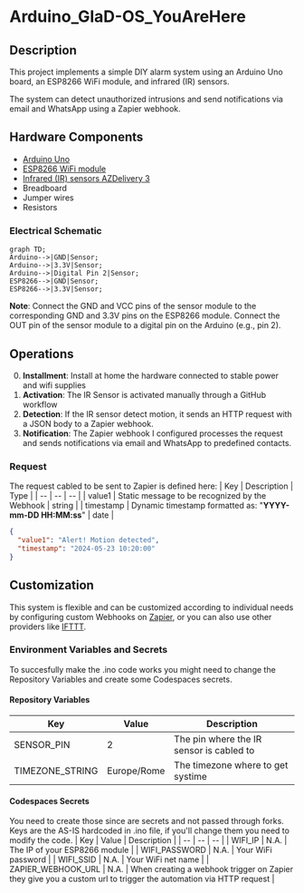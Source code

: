# Arduino_GlaD-OS_YouAreHere

## Description
This project implements a simple DIY alarm system using an Arduino Uno board, an ESP8266 WiFi module, and infrared (IR) sensors. 

The system can detect unauthorized intrusions and send notifications via email and WhatsApp using a Zapier webhook.

## Hardware Components
* [Arduino Uno](https://www.amazon.it/Arduino-Uno-Rev3-Scheda-microcontrollore/dp/B008GRTSV6/ref=sr_1_5?__mk_it_IT=%C3%85M%C3%85%C5%BD%C3%95%C3%91&crid=12R6G0SPAI1A9&dib=eyJ2IjoiMSJ9.kPaRFcXvbWfmHADXnkXfVmSYEFp0GeeAS7LeKrYCcUxDu2xX62AKS1RFZiNy7q-MgOUBGqG1BTIcwybX-AFj1dG-3oj2H_9nl8i3E0fKqf09-V7vuiJeLowTxynOhFmLFxSEEf2e6nLhc6LmFKqvEHJ1qcYdvUY1bdHsc6oWY5boez7wc9w4DHJHGOZr65t80o74N0v3SsKdYc4Pp1TX-EeuEyLhu0bbTsHz8Yv0cRxp-ZgNwe1_Jwf_V62SsAGTpYwuEPF5OaHwDviPXGDwYwaKouHySJB6aXrQiorev8g.o0IDcGgfl6QQ8X0L8qzP7JyQdeT27jPopVWSx5Z2sDg&dib_tag=se&keywords=Arduino+Uno&qid=1716459286&sprefix=arduino+uno%2Caps%2C118&sr=8-5)
* [ESP8266 WiFi module](https://www.amazon.it/AZDelivery-ESP8266-adattatore-Breadboard-gratuito/dp/B072R6DPK7/ref=sr_1_5?__mk_it_IT=%C3%85M%C3%85%C5%BD%C3%95%C3%91&crid=3JA97EWGI7VSV&dib=eyJ2IjoiMSJ9.35oAY0VGEmhr2JYoJARmzwATfPeJWZyPc-r2j8K6TgqNxZkt8HjrjOBpbP5RMrNQTUUhV4e7A_XM3ic-vQHiW3WQT3bO11Y-ToeldHliBFLgKCOaF2kGkMs_xJUIBm1Xq34tmJA3dqn0SSVj8xRS03KR08O2K3S7ces6GBIQ-g2fnbGfeEQrFqksmmGwPujBFPq2ueAmdb11XYLfBTE6rhNwHNA0quu_4tG6rnN1Qzrh8WzGTgnfoqm8-DVUhDGHQlIM6JEFxz2WRYgnxm0mwIxOy7uZIWG3-sLFddpAB28.F1iJ-d5Go62DFueRVJ3R5CPOgTGYHuFwP0LDAgyroVc&dib_tag=se&keywords=ESP8266+WiFi+module&qid=1716459249&sprefix=esp8266+wifi+module%2Caps%2C181&sr=8-5)
* [Infrared (IR) sensors AZDelivery 3](https://www.amazon.it/AZDelivery-ultrasuoni-distanza-Raspberry-Abstandsensor/dp/B07D924JHT/ref=sr_1_5?crid=1GVJ3E7OTDHJQ&dib=eyJ2IjoiMSJ9.lQuxplvoPEFyttVUzGFcuGy1_e8DNZvPvLdHZ5f7izeQn4mO4qFq5Oyzfp8sPktd37W-IjXdXxHFMgjeMeN2DsAhM9WYUCF658ORuZoTq3J1qYq4gRe6KyOusM_AABJk2ZsxHoFkmEa09jeDsvc0D9vOwNbxGpvle63eHBAXUBegNvB0gnOE7OnzrDU_zDu71jjIlkO82K4OD6U2QamdHvbirRSIwVdu64sXm_FUyKvXLFy7HZezFXf4SP13pQgERAmk7Y66cTJlteLt5V3N3UISNydJE9dF4zdVtodbwTA.ln06M0V_fbHWGbMdJcv2dw_kRzZUAili90N8Nu04cb8&dib_tag=se&keywords=arduino%2Binfrared%2Bsensor&qid=1716458294&sprefix=arduino%2Binfr%2Caps%2C144&sr=8-5&th=1)
* Breadboard
* Jumper wires
* Resistors
### Electrical Schematic

```mermaid
graph TD;
Arduino-->|GND|Sensor;
Arduino-->|3.3V|Sensor;
Arduino-->|Digital Pin 2|Sensor;
ESP8266-->|GND|Sensor;
ESP8266-->|3.3V|Sensor;
```
**Note**: Connect the GND and VCC pins of the sensor module to the corresponding GND and 3.3V pins on the ESP8266 module. Connect the OUT pin of the sensor module to a digital pin on the Arduino (e.g., pin 2).

## Operations
0. **Installment**: Install at home the hardware connected to stable power and wifi supplies
1. **Activation**: The IR Sensor is activated manually through a GitHub workflow
2. **Detection**: If the IR sensor detect motion, it sends an HTTP request with a JSON body to a Zapier webhook.
3. **Notification**: The Zapier webhook I configured processes the request and sends notifications via email and WhatsApp to predefined contacts.

### Request
The request cabled to be sent to Zapier is defined here:
| Key | Description | Type |
| -- | -- | -- |
| value1 | Static message to be recognized by the Webhook | string |
| timestamp | Dynamic timestamp formatted as: "**YYYY-mm-DD HH:MM:ss**" | date |

```json
{
  "value1": "Alert! Motion detected",
  "timestamp": "2024-05-23 10:20:00"
}
```
   
## Customization
This system is flexible and can be customized according to individual needs by configuring custom Webhooks on [Zapier](https://zapier.com/), or you can also use other providers like [IFTTT](https://ifttt.com/).

### Environment Variables and Secrets
To succesfully make the .ino code works you might need to change the Repository Variables and create some Codespaces secrets.
#### Repository Variables
| Key | Value | Description |
| -- | -- | -- |
| SENSOR_PIN | 2 | The pin where the IR sensor is cabled to |
| TIMEZONE_STRING | Europe/Rome | The timezone where to get systime |
#### Codespaces Secrets
You need to create those since are secrets and not passed through forks. Keys are the AS-IS hardcoded in .ino file, if you'll change them you need to modify the code.
| Key | Value | Description |
| -- | -- | -- |
| WIFI_IP | N.A. | The IP of your ESP8266 module |
| WIFI_PASSWORD | N.A. | Your WiFi password |
| WIFI_SSID | N.A. | Your WiFi net name |
| ZAPIER_WEBHOOK_URL | N.A. | When creating a webhook trigger on Zapier they give you a custom url to trigger the automation via HTTP request |

